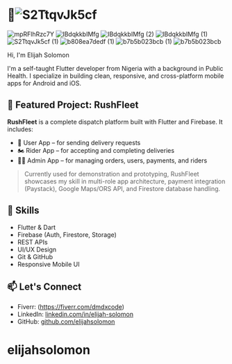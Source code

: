 # 👋![S2TtqvJk5cf](https://github.com/user-attachments/assets/d2eb0f53-51c6-4bc6-a116-d8b675c0da96)
![mpRFlhRzc7Y](https://github.com/user-attachments/assets/f909ff4e-78b9-475c-8750-98309f8e9c87)
![IBdqkkbIMfg](https://github.com/user-attachments/assets/70d518b0-94c1-4237-b75f-43beafcfe472)
![IBdqkkbIMfg (2)](https://github.com/user-attachments/assets/7738ae1c-c2e7-4b43-bd90-68b4976108c9)
![IBdqkkbIMfg (1)](https://github.com/user-attachments/assets/59c0a57d-eb13-4929-9dd5-50b92973ec17)![S2TtqvJk5cf (1)](https://github.com/user-attachments/assets/8129c7b3-b586-4c8b-8b7b-15362510d13f)
![b808ea7dedf (1)](https://github.com/user-attachments/assets/a3176ede-0d33-476c-864b-a610ec6f3675)
![b7b5b023bcb (1)](https://github.com/user-attachments/assets/daa27782-533a-491e-95b4-4b9537539d4f)
![b7b5b023bcb](https://github.com/user-attachments/assets/bd7f08c3-c0a4-49ce-a78d-236c8099e69d)

 Hi, I'm Elijah Solomon

I'm a self-taught Flutter developer from Nigeria with a background in Public Health. I specialize in building clean, responsive, and cross-platform mobile apps for Android and iOS.

## 🚀 Featured Project: RushFleet

**RushFleet** is a complete dispatch platform built with Flutter and Firebase. It includes:
- 🚗 User App – for sending delivery requests
- 🏍 Rider App – for accepting and completing deliveries
- 🧑‍💼 Admin App – for managing orders, users, payments, and riders

> Currently used for demonstration and prototyping, RushFleet showcases my skill in multi-role app architecture, payment integration (Paystack), Google Maps/ORS API, and Firestore database handling.

## 💼 Skills

- Flutter & Dart
- Firebase (Auth, Firestore, Storage)
- REST APIs
- UI/UX Design
- Git & GitHub
- Responsive Mobile UI

## 📫 Let's Connect

- Fiverr: (https://fiverr.com/dmdxcode)
- LinkedIn: [linkedin.com/in/elijah-solomon](#)
- GitHub: [github.com/elijahsolomon](https://github.com/elijahsolomon)
# elijahsolomon
